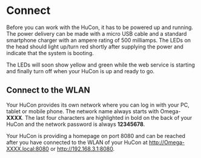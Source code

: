 # Connect

Before you can work with the HuCon, it has to be powered up and running. The power delivery can be made with a micro USB cable and a standard smartphone charger with an ampere rating of 500 milliamps.
The LEDs on the head should light up/turn red shortly after supplying the power and indicate that the system is booting.

The LEDs will soon show yellow and green while the web service is starting and finally turn off when your HuCon is up and ready to go.

## Connect to the WLAN
Your HuCon provides its own network where you can log in with your PC, tablet or mobile phone.
The network name always starts with Omega-**XXXX**. The last four characters are highlighted in bold on the back of your HuCon and the network password is always **12345678**.

Your HuCon is providing a homepage on port 8080 and can be reached after you have connected to the WLAN of your HuCon at http://Omega-XXXX.local:8080 or http://192.168.3.1:8080.
